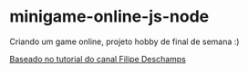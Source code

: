 # minigame-online-js-node

Criando um game online, projeto hobby de final de semana :)

[Baseado no tutorial do canal Filipe Deschamps](https://www.youtube.com/playlist?list=PLMdYygf53DP5SVQQrkKCVWDS0TwYLVitL)
